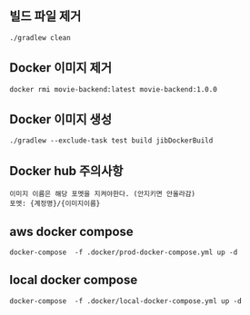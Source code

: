 ## 빌드 파일 제거

```
./gradlew clean
```

## Docker 이미지 제거

```
docker rmi movie-backend:latest movie-backend:1.0.0
```

## Docker 이미지 생성

```
./gradlew --exclude-task test build jibDockerBuild
```

## Docker hub 주의사항
```
이미지 이름은 해당 포멧을 지켜야한다. (안지키면 안올라감)
포멧: {계정명}/{이미지이름}
```

## aws docker compose
```
docker-compose  -f .docker/prod-docker-compose.yml up -d
```

## local docker compose
```
docker-compose  -f .docker/local-docker-compose.yml up -d
```